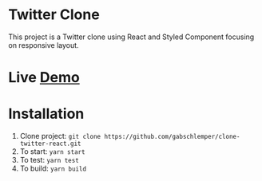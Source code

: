 # Twitter Clone
This project is a Twitter clone using React and Styled Component focusing on responsive layout.

# Live [Demo](https://clone-twitter-react.netlify.app/)

# Installation 
1. Clone project: `git clone https://github.com/gabschlemper/clone-twitter-react.git`
2. To start: `yarn start`
3. To test: `yarn test`
4. To build: `yarn build`



